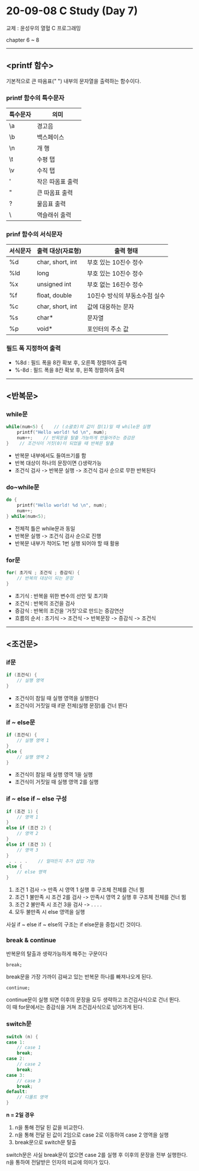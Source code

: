 20-09-08 C Study (Day 7)
=====
교제 : 윤성우의 열혈 C 프로그래밍

chapter 6 ~ 8

<hr>

## <printf 함수>

기본적으로 큰 따옴표(" ") 내부의 문자열을 출력하는 함수이다.

### printf 함수의 특수문자

| 특수문자 | 의미 |
|------|------------|
|\a|경고음|
|\b|백스페이스|
|\n|개 행|
|\t|수평 탭|
|\v|수직 탭|
| \' | 작은 따옴표 출력|
| \" | 큰 따옴표 출력|
| \? | 물음표 출력|
| \\ | 역슬래쉬 출력|

### prinf 함수의 서식문자

| 서식문자 | 출력 대상(자료형) |출력 형태|
|------|------------|------|
|%d|char, short, int|부호 있는 10진수 정수|
|%ld|long|부호 있는 10진수 정수|
|%x|unsigned int|부호 없는 16진수 정수|
|%f|float, double|10진수 방식의 부동소수점 실수|
|%c|char, short, int|값에 대응하는 문자|
|%s|char* |문자열|
|%p|void*|포인터의 주소 값|

### 필드 폭 지정하여 출력
- %8d : 필드 폭을 8칸 확보 후, 오른쪽 정렬하여 출력
- %-8d : 필드 폭을 8칸 확보 후, 왼쪽 정렬하여 출력

<hr>

## <반복문>

### while문

```c
while(num<5) {    // (소괄호)의 값이 참(1)일 때 while문 실행
	printf("Hello world! %d \n", num);
	num++;    // 반목문을 탈출 가능하게 만들어주는 증감문
}    // 조건식이 거짓(0)이 되었을 때 반복문 탈출
```
- 반복문 내부에서도 들여쓰기를 함
- 반복 대상이 하나의 문장이면 {}생략가능
- 조건식 검사 -> 반복문 실행 -> 조건식 검사 순으로 무한 반복된다

### do~while문

```c
do {
	printf("Hello world! %d \n", num);
	num++;
} while(num<5);
```
- 전체적 틀은 while문과 동일
- 반복문 실행 -> 조건식 검사 순으로 진행
- 반복문 내부가 적어도 1번 실행 되어야 할 때 활용

### for문

```c
for( 초기식 ; 조건식 ; 증감식) {
	// 반복의 대상이 되는 문장
}
```
- 초기식 : 반복을 위한 변수의 선언 및 초기화  
- 조건식 : 반복의 조건을 검사  
- 증감식 : 반복의 조건을 '거짓'으로 만드는 증감연산
- 흐름의 순서 : 초기식 -> 조건식 -> 반복문장 -> 증감식 -> 조건식

<hr>

## <조건문>

### if문
```c
if (조건식) {
	// 실행 영역
}
```
- 조건식이 참일 때 실행 영역을 실행한다
- 조건식이 거짓일 때 if문 전체(실행 문장)를 건너 뛴다

### if ~ else문
```c
if (조건식) {
	// 실행 영역 1
}
else {
	// 실행 영역 2
}
```
- 조건식이 참일 때 실행 영역 1을 실행
- 조건식이 거짓일 때 실행 영역 2를 실행

### if ~ else if ~ else 구성
```c
if (조건 1) {
	// 영역 1
}
else if (조건 2) {
	// 영역 2
}
else if (조건 3) {
	// 영역 3
}
 . . . .	// 얼마든지 추가 삽입 가능
else {
	// else 영역
}
```
1. 조건 1 검사 -> 만족 시 영역 1 실행 후 구조체 전체를 건너 뜀
2. 조건 1 불만족 시 조건 2를 검사 -> 만족시 영역 2 실행 후 구조체 전체를 건너 뜀
3. 조건 2 불만족 시 조건 3을 검사 -> . . . .
4. 모두 불만족 시 else 영역을 실행

사실 if ~ else if ~ else의 구조는 if else문을 중첩시킨 것이다.

### break & continue

반복문의 탈출과 생략가능하게 해주는 구문이다

```
break;
```
break문을 가장 가까이 감싸고 있는 반복문 하나를 빠져나오게 된다.

```
continue;
```
continue문이 실행 되면 이후의 문장을 모두 생략하고 조건검사식으로 건너 뛴다.  
이 때 for문에서는 증감식을 거쳐 조건검사식으로 넘어가게 된다.

### switch문
```c
switch (n) {
case 1:
	// case 1
	break;
case 2:
	// case 2
	break;
case 3:
	// case 3
	break;
default:
	// 디폴트 영역
}
```
__n = 2일 경우__
1. n을 통해 전달 된 값을 비교한다.
2. n을 통해 전달 된 값이 2임으로 case 2로 이동하여 case 2 영역을 실행
3. break문으로 switch문 탈출

switch문은 사실 break문이 없으면 case 2를 실행 후 이후의 문장을 전부 실행한다.  
n을 통하여 전달받은 인자의 비교에 의미가 있다.  
